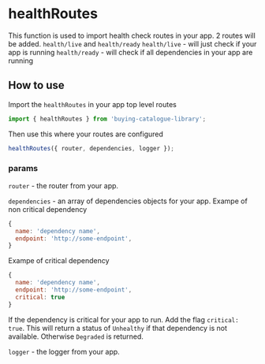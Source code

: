 # healthRoutes
This function is used to import health check routes in your app. 
2 routes will be added. `health/live` and `health/ready` 
`health/live` - will just check if your app is running
`health/ready` - will check if all dependencies in your app are running

## How to use
Import the `healthRoutes` in your app top level routes

```javascript
import { healthRoutes } from 'buying-catalogue-library';
```

Then use this where your routes are configured

```javascript
healthRoutes({ router, dependencies, logger });
```

### params
`router` - the router from your app.

`dependencies` - an array of dependencies objects for your app. 
Exampe of non critical dependency
```javascript
{
  name: 'dependency name',
  endpoint: 'http://some-endpoint',
}
```

Exampe of critical dependency
```javascript
{
  name: 'dependency name',
  endpoint: 'http://some-endpoint',
  critical: true
}
```

If the dependency is critical for your app to run. Add the flag `critical: true`. This will return a status of `Unhealthy` if that dependency is not available.
Otherwise `Degraded` is returned.

`logger` - the logger from your app.
